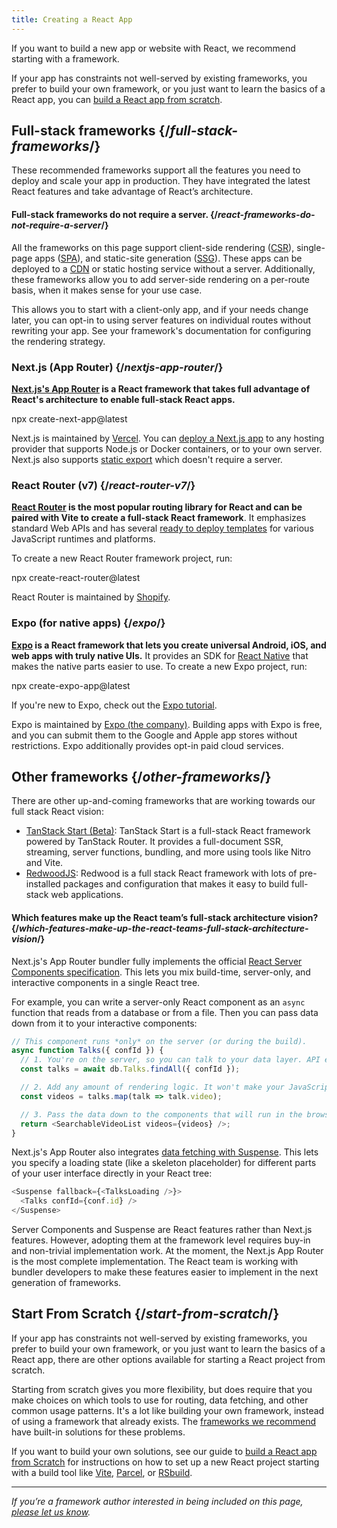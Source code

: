 ```yaml
---
title: Creating a React App
---
```


<Intro>

If you want to build a new app or website with React, we recommend starting with a framework.

</Intro>

If your app has constraints not well-served by existing frameworks, you prefer to build your own framework, or you just want to learn the basics of a React app, you can [build a React app from scratch](/learn/build-a-react-app-from-scratch).

## Full-stack frameworks {/*full-stack-frameworks*/}

These recommended frameworks support all the features you need to deploy and scale your app in production. They have integrated the latest React features and take advantage of React’s architecture.

<Note>

#### Full-stack frameworks do not require a server. {/*react-frameworks-do-not-require-a-server*/}

All the frameworks on this page support client-side rendering ([CSR](https://developer.mozilla.org/en-US/docs/Glossary/CSR)), single-page apps ([SPA](https://developer.mozilla.org/en-US/docs/Glossary/SPA)), and static-site generation ([SSG](https://developer.mozilla.org/en-US/docs/Glossary/SSG)). These apps can be deployed to a [CDN](https://developer.mozilla.org/en-US/docs/Glossary/CDN) or static hosting service without a server. Additionally, these frameworks allow you to add server-side rendering on a per-route basis, when it makes sense for your use case.

This allows you to start with a client-only app, and if your needs change later, you can opt-in to using server features on individual routes without rewriting your app. See your framework's documentation for configuring the rendering strategy.

</Note>

### Next.js (App Router) {/*nextjs-app-router*/}

**[Next.js's App Router](https://nextjs.org/docs) is a React framework that takes full advantage of React's architecture to enable full-stack React apps.**

<TerminalBlock>
npx create-next-app@latest
</TerminalBlock>

Next.js is maintained by [Vercel](https://vercel.com/). You can [deploy a Next.js app](https://nextjs.org/docs/app/building-your-application/deploying) to any hosting provider that supports Node.js or Docker containers, or to your own server. Next.js also supports [static export](https://nextjs.org/docs/app/building-your-application/deploying/static-exports) which doesn't require a server.

### React Router (v7) {/*react-router-v7*/}

**[React Router](https://reactrouter.com/start/framework/installation) is the most popular routing library for React and can be paired with Vite to create a full-stack React framework**. It emphasizes standard Web APIs and has several [ready to deploy templates](https://github.com/remix-run/react-router-templates) for various JavaScript runtimes and platforms.

To create a new React Router framework project, run:

<TerminalBlock>
npx create-react-router@latest
</TerminalBlock>

React Router is maintained by [Shopify](https://www.shopify.com).

### Expo (for native apps) {/*expo*/}

**[Expo](https://expo.dev/) is a React framework that lets you create universal Android, iOS, and web apps with truly native UIs.** It provides an SDK for [React Native](https://reactnative.dev/) that makes the native parts easier to use. To create a new Expo project, run:

<TerminalBlock>
npx create-expo-app@latest
</TerminalBlock>

If you're new to Expo, check out the [Expo tutorial](https://docs.expo.dev/tutorial/introduction/).

Expo is maintained by [Expo (the company)](https://expo.dev/about). Building apps with Expo is free, and you can submit them to the Google and Apple app stores without restrictions. Expo additionally provides opt-in paid cloud services.


## Other frameworks {/*other-frameworks*/}

There are other up-and-coming frameworks that are working towards our full stack React vision:

- [TanStack Start (Beta)](https://tanstack.com/start/): TanStack Start is a full-stack React framework powered by TanStack Router. It provides a full-document SSR, streaming, server functions, bundling, and more using tools like Nitro and Vite.
- [RedwoodJS](https://redwoodjs.com/): Redwood is a full stack React framework with lots of pre-installed packages and configuration that makes it easy to build full-stack web applications.

<DeepDive>

#### Which features make up the React team’s full-stack architecture vision? {/*which-features-make-up-the-react-teams-full-stack-architecture-vision*/}

Next.js's App Router bundler fully implements the official [React Server Components specification](https://github.com/reactjs/rfcs/blob/main/text/0188-server-components.md). This lets you mix build-time, server-only, and interactive components in a single React tree.

For example, you can write a server-only React component as an `async` function that reads from a database or from a file. Then you can pass data down from it to your interactive components:

```js
// This component runs *only* on the server (or during the build).
async function Talks({ confId }) {
  // 1. You're on the server, so you can talk to your data layer. API endpoint not required.
  const talks = await db.Talks.findAll({ confId });

  // 2. Add any amount of rendering logic. It won't make your JavaScript bundle larger.
  const videos = talks.map(talk => talk.video);

  // 3. Pass the data down to the components that will run in the browser.
  return <SearchableVideoList videos={videos} />;
}
```

Next.js's App Router also integrates [data fetching with Suspense](/blog/2022/03/29/react-v18#suspense-in-data-frameworks). This lets you specify a loading state (like a skeleton placeholder) for different parts of your user interface directly in your React tree:

```js
<Suspense fallback={<TalksLoading />}>
  <Talks confId={conf.id} />
</Suspense>
```

Server Components and Suspense are React features rather than Next.js features. However, adopting them at the framework level requires buy-in and non-trivial implementation work. At the moment, the Next.js App Router is the most complete implementation. The React team is working with bundler developers to make these features easier to implement in the next generation of frameworks.

</DeepDive>

## Start From Scratch {/*start-from-scratch*/}

If your app has constraints not well-served by existing frameworks, you prefer to build your own framework, or you just want to learn the basics of a React app, there are other options available for starting a React project from scratch.

Starting from scratch gives you more flexibility, but does require that you make choices on which tools to use for routing, data fetching, and other common usage patterns.  It's a lot like building your own framework, instead of using a framework that already exists. The [frameworks we recommend](#full-stack-frameworks) have built-in solutions for these problems.  

If you want to build your own solutions, see our guide to [build a React app from Scratch](/learn/build-a-react-app-from-scratch) for instructions on how to set up a new React project starting with a build tool like [Vite](https://vite.dev/), [Parcel](https://parceljs.org/), or [RSbuild](https://rsbuild.dev/).

-----

_If you’re a framework author interested in being included on this page, [please let us know](https://github.com/reactjs/react.dev/issues/new?assignees=&labels=type%3A+framework&projects=&template=3-framework.yml&title=%5BFramework%5D%3A+)._
